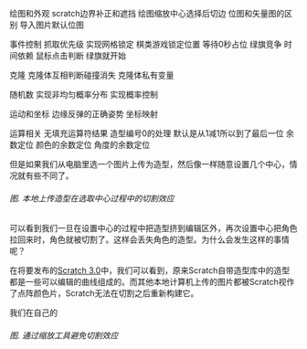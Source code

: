 绘图和外观
scratch边界补正和遮挡
绘图缩放中心选择后切边 位图和矢量图的区别 导入图片默认位图


事件控制
抓取优先级
实现网格锁定 棋类游戏锁定位置
等待0秒占位
绿旗竞争
时间依赖
鼠标点击判断 绿旗就开始

克隆
克隆体互相判断碰撞消失
克隆体私有变量

随机数
实现非均匀概率分布
实现概率控制

运动和坐标
边缘反弹的正确姿势
坐标映射

运算相关
无填充运算符结果
造型编号0的处理 默认是从1减1所以到了最后一位 余数定位
颜色的余数定位
角度的余数定位




但是如果我们从电脑里选一个图片上传为造型，然后像一样随意设置几个中心，情况就有些不同了。

###### 图. 本地上传造型在选取中心过程中的切割效应

可以看到我们一旦在设置中心的过程中把造型挤到编辑区外，再次设置中心把角色拉回来时，角色就被切割了。这样会丢失角色的造型。为什么会发生这样的事情呢？

在将要发布的[Scratch 3.0](https://github.com/LLK/scratch-gui)中，我们可以看到，原来Scratch自带造型库中的造型都是一些可以编辑的曲线组成的。而其他本地计算机上传的图片都被Scratch视作了点阵颜色片，Scratch无法在切割之后重新构建它。

我们在自己的

###### 图. 通过缩放工具避免切割效应



